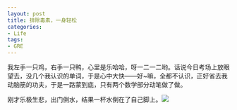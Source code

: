 ```yaml
---
layout: post
title: 排除毒素，一身轻松
categories:
- Life
tags:
- GRE
---
```


我左手一只鸡，右手一只鸭，心里是乐哈哈，呀一二一二哟。话说今日考场上放眼望去，没几个我认识的单词，于是心中大快——好~嘛，全都不认识，正好省去我动脑筋的功夫，于是一路蒙到底，只有两个数学部分动笔做了做。

刚才乐极生悲，出门倒水，结果一杯水倒在了自己脚上。![](http://yihui.name/cn/wp-content/uploads/bo/emot/sweat.gif)
